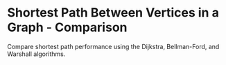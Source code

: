 # Shortest Path Between Vertices in a Graph - Comparison
Compare shortest path performance using the Dijkstra, Bellman-Ford, and Warshall algorithms. 
